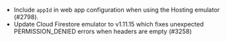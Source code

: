 - Include `appId` in web app configuration when using the Hosting emulator (#2798).
- Update Cloud Firestore emulator to v1.11.15 which fixes unexpected PERMISSION_DENIED errors when headers are empty (#3258)
